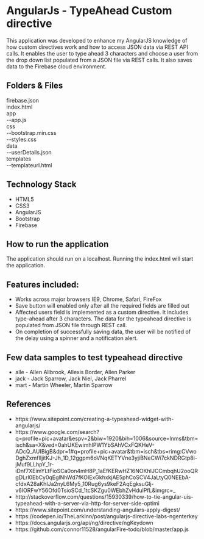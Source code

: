 # AngularJs - TypeAhead Custom directive

This application was developed to enhance my AngularJS knowledge of how custom directives work and how to access JSON data via REST API calls. It enables the user to type ahead 3 characters and choose a user from the drop down list populated from a JSON file via REST calls. It also saves data to the Firebase cloud environment. 

## Folders & Files

firebase.json<br/>
index.html<br/>
app<br/>
     --app.js<br/>
css<br/>
  --bootstrap.min.css<br/>
  --styles.css<br/>
 data<br/>
  --userDetails.json<br/>
 templates<br/>
   --templateurl.html<br/>
   
## Technology Stack
 <ul>
 <li>HTML5</li>
 <li>CSS3</li>
 <li>AngularJS</li>
 <li>Bootstrap</li>
 <li>Firebase</li>
 </ul>
  
## How to run the application
 <p>The application should run on a localhost. Running the index.html will start the application.</p>
 
## Features included:
 <ul>
 <li>Works across major browsers IE9, Chrome, Safari, FireFox</li>
 <li>Save button will enabled only after all the required fields are filled out</li>
 <li>Affected users field is implemented as a custom directive. It includes type-ahead after 3 characters. The data for the typeahead directive is populated from JSON file through REST call.</li>
 <li>On completion of successfully saving data, the user will be notified of the delay using a spinner and a notification alert.</li>
 </ul>
 
## Few data samples to test typeahead directive
<ul>
<li>alle - Allen Allbrook, Allexis Border, Allen Parker</li>
<li>jack - Jack Sparrow, Jack Niel, Jack Pharrel</li>
<li>mart - Martin Wheeler, Martin Sparrow</li>
</ul>

## References
<ul>
<li>https://www.sitepoint.com/creating-a-typeahead-widget-with-angularjs/</li>
<li>https://www.google.com/search?q=profile+pic+avatar&espv=2&biw=1920&bih=1006&source=lnms&tbm=isch&sa=X&ved=0ahUKEwimhIPW1YbSAhVCxFQKHeV-ADcQ_AUIBigB&dpr=1#q=profile+pic+avatar&tbm=isch&tbs=rimg:CVwoDghZxmfIIjitKJ-Jh_1D_12ggpm6oVNqKETYVne3yjiBNeCWi7ckNDRGtp8i-jMuf9LLhpY_1r-iDnf7XEimYLtFioSCa0on4mH8P_1aEfKERwHZ16NOKhIJCCmbqhU2ooQRgDLrl0EbCy0qEglNhWd7fKOIExGkhxkjAE5phCoSCV4JaLtyQ0NEEbA-cfdxA28aKhIJa2nyL6My5_10Rug6ys9keF2AqEgksuGlj-v6IORFwY56Ofd0TsioSCd_1tcSKZgu0WEbhZvHdulPfL&imgrc=_</li>
<li>http://stackoverflow.com/questions/15930339/how-to-tie-angular-uis-typeahead-with-a-server-via-http-for-server-side-optimi</li>
<li>https://www.sitepoint.com/understanding-angulars-apply-digest/</li>
<li>https://codepen.io/TheLarkInn/post/angularjs-directive-labs-ngenterkey</li>
<li>https://docs.angularjs.org/api/ng/directive/ngKeydown</li>
<li>https://github.com/connor11528/angularFire-todo/blob/master/app.js</li>
</ul>
 
 
 
 
   
   
   
